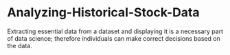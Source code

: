 # Analyzing-Historical-Stock-Data
Extracting essential data from a dataset and displaying it is a necessary part of data science; therefore individuals can make correct decisions based on the data. 

